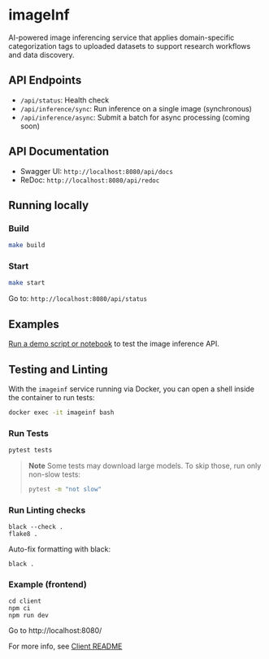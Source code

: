 # imageInf

AI-powered image inferencing service that applies domain-specific categorization tags to
uploaded datasets to support research workflows and data discovery.

## API Endpoints

- `/api/status`: Health check
- `/api/inference/sync`: Run inference on a single image (synchronous)
- `/api/inference/async`: Submit a batch for async processing (coming soon)

## API Documentation

- Swagger UI: `http://localhost:8080/api/docs`
- ReDoc: `http://localhost:8080/api/redoc`

## Running locally

### Build

```bash
make build
```

### Start

```bash
make start
```

Go to:  `http://localhost:8080/api/status`

## Examples

[Run a demo script or notebook](example/README.md) to test the image inference API.

## Testing and Linting

With the `imageinf` service running via Docker, you can open a shell inside the container to run tests:

```bash
docker exec -it imageinf bash
```

### Run Tests
```bash
pytest tests
```

> **Note**
> Some tests may download large models. To skip those, run only non-slow tests:
> ```bash
> pytest -m "not slow"
> ```
>
### Run Linting checks
```
black --check .
flake8 .
```

Auto-fix formatting with black:
```
black .
```

### Example (frontend)

```
cd client
npm ci
npm run dev
```

Go to http://localhost:8080/

For more info, see [Client README](client/README.md)
